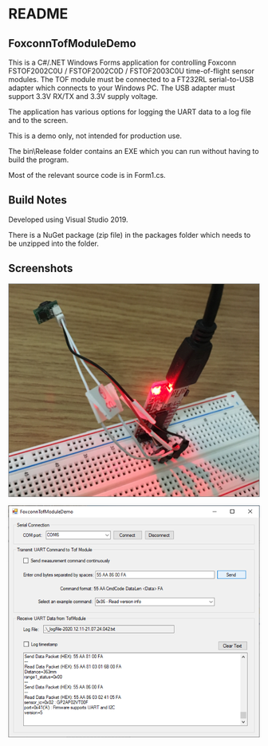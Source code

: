 # README
## FoxconnTofModuleDemo

This is a C#/.NET Windows Forms application for controlling Foxconn FSTOF2002C0U / FSTOF2002C0D / FSTOF2003C0U time-of-flight sensor modules. The TOF module must be connected to a FT232RL serial-to-USB adapter which connects to your Windows PC. The USB adapter must support 3.3V RX/TX and 3.3V supply voltage.

The application has various options for logging the UART data to a log file and to the screen.

This is a demo only, not intended for production use.

The bin\Release folder contains an EXE which you can run without having to build the program.

Most of the relevant source code is in Form1.cs.

## Build Notes

Developed using Visual Studio 2019. 

There is a NuGet package (zip file) in the packages folder which needs to be unzipped into the folder.

## Screenshots

![Foxconn Tof Module CSharp Demo App Circuit](https://github.com/sharpsensoruser/sharp-sensor-demos/blob/master/images/foxconn_fstof2002c0u_csharp_circuit.png)

![Foxconn Tof Module CSharp Demo App Screen](https://github.com/sharpsensoruser/sharp-sensor-demos/blob/master/images/foxconn_fstof2002c0u_csharp_app.png)

